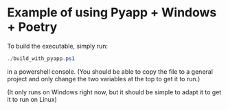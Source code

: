 # Example of using Pyapp + Windows + Poetry

To build the executable, simply run:
```powershell
./build_with_pyapp.ps1
```
in a powershell console. (You should be able to copy the file to a general project and only change the two variables at the top to get it to run.)

(It only runs on Windows right now, but it should be simple to adapt it to get it to run on Linux)